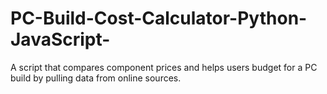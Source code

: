 # PC-Build-Cost-Calculator-Python-JavaScript-
A script that compares component prices and helps users budget for a PC build by pulling data from online sources.
